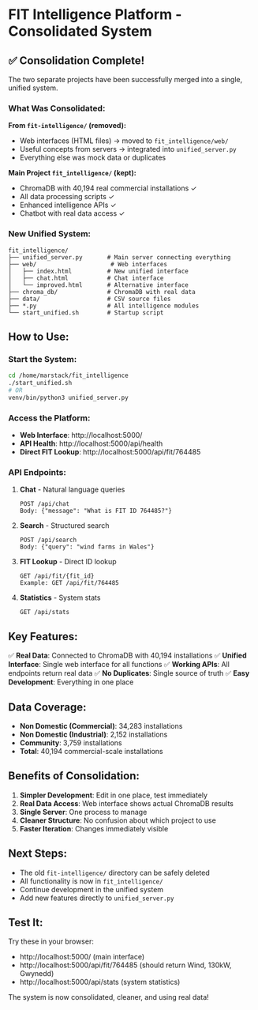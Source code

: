 # FIT Intelligence Platform - Consolidated System

## ✅ Consolidation Complete!

The two separate projects have been successfully merged into a single, unified system.

### What Was Consolidated:

**From `fit-intelligence/` (removed):**
- Web interfaces (HTML files) → moved to `fit_intelligence/web/`
- Useful concepts from servers → integrated into `unified_server.py`
- Everything else was mock data or duplicates

**Main Project `fit_intelligence/` (kept):**
- ChromaDB with 40,194 real commercial installations ✓
- All data processing scripts ✓
- Enhanced intelligence APIs ✓
- Chatbot with real data access ✓

### New Unified System:

```
fit_intelligence/
├── unified_server.py       # Main server connecting everything
├── web/                     # Web interfaces
│   ├── index.html          # New unified interface
│   ├── chat.html           # Chat interface
│   └── improved.html       # Alternative interface
├── chroma_db/              # ChromaDB with real data
├── data/                   # CSV source files
├── *.py                    # All intelligence modules
└── start_unified.sh        # Startup script
```

## How to Use:

### Start the System:
```bash
cd /home/marstack/fit_intelligence
./start_unified.sh
# OR
venv/bin/python3 unified_server.py
```

### Access the Platform:
- **Web Interface**: http://localhost:5000/
- **API Health**: http://localhost:5000/api/health
- **Direct FIT Lookup**: http://localhost:5000/api/fit/764485

### API Endpoints:

1. **Chat** - Natural language queries
   ```
   POST /api/chat
   Body: {"message": "What is FIT ID 764485?"}
   ```

2. **Search** - Structured search
   ```
   POST /api/search
   Body: {"query": "wind farms in Wales"}
   ```

3. **FIT Lookup** - Direct ID lookup
   ```
   GET /api/fit/{fit_id}
   Example: GET /api/fit/764485
   ```

4. **Statistics** - System stats
   ```
   GET /api/stats
   ```

## Key Features:

✅ **Real Data**: Connected to ChromaDB with 40,194 installations
✅ **Unified Interface**: Single web interface for all functions
✅ **Working APIs**: All endpoints return real data
✅ **No Duplicates**: Single source of truth
✅ **Easy Development**: Everything in one place

## Data Coverage:

- **Non Domestic (Commercial)**: 34,283 installations
- **Non Domestic (Industrial)**: 2,152 installations
- **Community**: 3,759 installations
- **Total**: 40,194 commercial-scale installations

## Benefits of Consolidation:

1. **Simpler Development**: Edit in one place, test immediately
2. **Real Data Access**: Web interface shows actual ChromaDB results
3. **Single Server**: One process to manage
4. **Cleaner Structure**: No confusion about which project to use
5. **Faster Iteration**: Changes immediately visible

## Next Steps:

- The old `fit-intelligence/` directory can be safely deleted
- All functionality is now in `fit_intelligence/`
- Continue development in the unified system
- Add new features directly to `unified_server.py`

## Test It:

Try these in your browser:
- http://localhost:5000/ (main interface)
- http://localhost:5000/api/fit/764485 (should return Wind, 130kW, Gwynedd)
- http://localhost:5000/api/stats (system statistics)

The system is now consolidated, cleaner, and using real data!